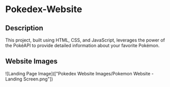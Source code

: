 # Pokedex-Website

## Description
This project, built using HTML, CSS, and JavaScript, leverages the power of the PokéAPI to provide detailed information about your favorite Pokémon. 

## Website Images
![Landing Page Image](["Pokedex Website Images/Pokemon Website - Landing Screen.png"])

